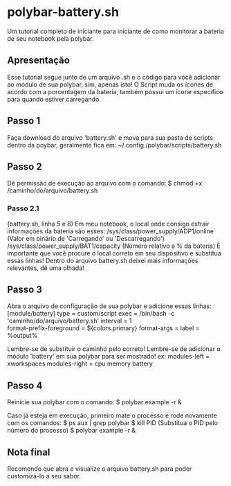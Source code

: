 # polybar-battery.sh
Um tutorial completo de iniciante para iniciante de como monitorar a bateria de seu notebook pela polybar.

## Apresentação
Esse tutorial segue junto de um arquivo .sh e o código para você adicionar ao módulo de sua polybar, sim, apenas isto! O Script muda os ícones de acordo com a porcentagem da bateria, também possui um ícone específico para quando estiver carregando.

## Passo 1
Faça download do arquivo 'battery.sh' e mova para sua pasta de scripts dentro da poybar, geralmente fica em:
  ~/.config./polybar/scripts/battery.sh

## Passo 2
Dê permissão de execução ao arquivo com o comando:
  $ chmod +x /caminho/do/arquivo/battery.sh

  ### Passo 2.1
  (battery.sh, linha 5 e 8)
  Em meu notebook, o local onde consigo extrair informações da bateria são esses:
    /sys/class/power_supply/ADP1/online (Valor em binário de 'Carregando' ou 'Descarregando')
    /sys/class/power_supply/BAT1/capacity (Número relativo a % da bateria)
  É importante que você procure o local correto em seu dispositivo e substitua essas linhas!
  Dentro do arquivo battery.sh deixei mais informações relevantes, dê uma olhada!

## Passo 3
Abra o arquivo de configuração de sua polybar e adicione essas linhas:
  [module/battery]
  type = custom/script
  exec = /bin/bash -c 'caminho/do/arquivo/battery.sh'
  interval = 1    
  format-prefix-foreground = ${colors.primary}
  format-args = <label>
  label = %output%

Lembre-se de substituir o caminho pelo correto!
Lembre-se de adicionar o módulo 'battery' em sua polybar para ser mostrado!
  ex:
    modules-left = xworkspaces
    modules-right = cpu memory battery
    
## Passo 4
Reinicie sua polybar com o comando:
  $ polybar example -r &

Caso já esteja em execução, primeiro mate o processo e rode novamente com os comandos:
  $ ps aux | grep polybar
  $ kill PID (Substitua o PID pelo número do processo)
  $ polybar example -r &
  
## Nota final
Recomendo que abra e visualize o arquivo battery.sh para poder customizá-lo a seu sabor.
